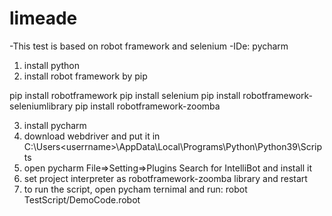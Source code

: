 # limeade
-This test is based on robot framework and selenium
-IDe: pycharm

1. install python
2. install robot framework by pip

pip install robotframework
pip install selenium
pip install robotframework-seleniumlibrary
pip install robotframework-zoomba

3. install pycharm
4. download webdriver and put it in C:\Users\<userrname>\AppData\Local\Programs\Python\Python39\Scripts
5. open pycharm File=>Setting=>Plugins
Search for IntelliBot and install it
6. set project interpreter as robotframework-zoomba library and restart
7. to run the script, open pycham ternimal and run: robot TestScript/DemoCode.robot


